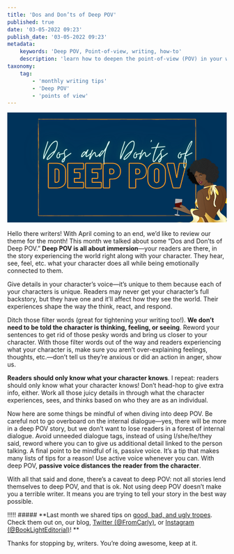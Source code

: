 ```yaml
---
title: 'Dos and Don’ts of Deep POV'
published: true
date: '03-05-2022 09:23'
publish_date: '03-05-2022 09:23'
metadata:
    keywords: 'Deep POV, Point-of-view, writing, how-to'
    description: 'learn how to deepen the point-of-view (POV) in your writing and avoid harmful ones'
taxonomy:
    tag:
        - 'monthly writing tips'
        - 'Deep POV'
        - 'points of view'
---
```


![Dos And Don'ts Of Deep POV](DosAndDontsOfDeepPOV.png "Dos And Don'ts Of Deep POV")

Hello there writers! With April coming to an end, we’d like to review our theme for the month! This month we talked about some “Dos and Don’ts of Deep POV.” **Deep POV is all about immersion**—your readers are there, in the story experiencing the world right along with your character. They hear, see, feel, etc. what your character does all while being emotionally connected to them. 

Give details in your character’s voice—it’s unique to them because each of your characters is unique. Readers may never get your character’s full backstory, but they have one and it’ll affect how they see the world. Their experiences shape the way the think, react, and respond.

Ditch those filter words (great for tightening your writing too!). **We don’t need to be told the character is thinking, feeling, or seeing**. Reword your sentences to get rid of those pesky words and bring us closer to your character. With those filter words out of the way and readers experiencing what your character is, make sure you aren’t over-explaining feelings, thoughts, etc.—don’t tell us they’re anxious or did an action in anger, show us. 

**Readers should only know what your character knows**. I repeat: readers should only know what your character knows! Don’t head-hop to give extra info, either. Work all those juicy details in through what the character experiences, sees, and thinks based on who they are as an individual. 

Now here are some things be mindful of when diving into deep POV. Be careful not to go overboard on the internal dialogue—yes, there will be more in a deep POV story, but we don’t want to lose readers in a forest of internal dialogue. Avoid unneeded dialogue tags, instead of using I/she/he/they said, reword where you can to give us additional detail linked to the person talking. A final point to be mindful of is, passive voice. It’s a tip that makes many lists of tips for a reason! Use active voice whenever you can. With deep POV, **passive voice distances the reader from the character**. 

With all that said and done, there’s a caveat to deep POV: not all stories lend themselves to deep POV, and that is ok. Not using deep POV doesn’t make you a terrible writer. It means you are trying to tell your story in the best way possible. 

!!!!! ##### **Last month we shared tips on [good, bad, and ugly tropes](/blog/tropes-the-good-the-bad-and-the-ugly). Check them out on, our blog, [Twitter (@FromCarly)](https://twitter.com/FromCarly?target=_blank), or [Instagram (@BookLightEditorial)](https://www.instagram.com/booklighteditorial?target=_blank)! **

Thanks for stopping by, writers. You’re doing awesome, keep at it.
